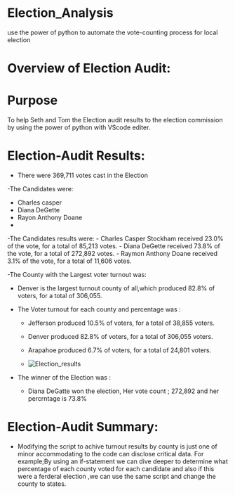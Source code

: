 # Election_Analysis

use the power of python to automate the vote-counting process for local election

# Overview of Election Audit: 
 # Purpose
 To help Seth and Tom the Election audit results to the election commission by using the power of python with VScode editer.
 
# Election-Audit Results:
 - There were 369,711 votes cast in the Election
 
 -The Candidates were:
   - Charles casper
   - Diana  DeGette
   - Rayon Anthony Doane
   - 
 -The Candidates results were:
    - Charles Casper Stockham received 23.0% of the vote, for a total of 85,213 votes.
    - Diana DeGette received 73.8% of the vote, for a total of 272,892 votes.
    - Raymon Anthony Doane received 3.1% of the vote, for a total of 11,606 votes.
    
-The County with the Largest voter turnout was:
 - Denver is the largest turnout county of all,which produced 82.8% of voters, for a total of 306,055.
 
 - The Voter turnout for each county and percentage was :
   - Jefferson produced 10.5% of voters, for a total of 38,855 voters.
   - Denver produced 82.8% of voters, for a total of 306,055 voters.
   - Arapahoe produced 6.7% of voters, for a total of 24,801 voters.
   
   - ![Election_results](https://user-images.githubusercontent.com/77947860/149639192-797d0ff6-8ff0-49b1-9f29-254a411b4f5f.png)


 
- The winner of the Election was : 
  - Diana DeGatte won the election, Her vote count ; 272,892 and her percrntage is 73.8%
 
# Election-Audit Summary: 
 - Modifying the script to achive turnout results by county is just one of minor accommodating to the code can disclose critical data. For example;By using an if-statement we can dive deeper to determine what percentage of each county voted for each candidate and also if this were a ferderal election ,we can use the same script and change the county to states.
